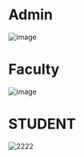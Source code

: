 # Admin 

![image](https://user-images.githubusercontent.com/49789953/148695539-c7e04ced-493d-43dd-b71a-8d5a1c233182.png)

# Faculty
![image](https://user-images.githubusercontent.com/49789953/148699574-f110cacc-bfed-4b93-a8ca-a13db2d614bf.png)

# STUDENT

![2222](https://user-images.githubusercontent.com/86411102/148702576-f35a6f14-f5c1-4b3f-8cc3-bd9befa022cf.PNG)
